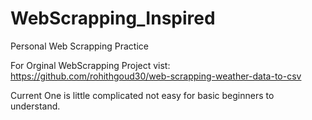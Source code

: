 # WebScrapping_Inspired
Personal Web Scrapping Practice

For Orginal WebScrapping Project vist: https://github.com/rohithgoud30/web-scrapping-weather-data-to-csv 

Current One is little complicated not easy for  basic beginners to understand.

